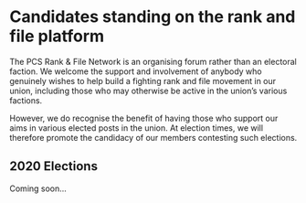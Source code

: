 <h1 class="section-heading centered">Candidates standing on the rank and file platform</h1>

The PCS Rank & File Network is an organising forum rather than an electoral faction. We welcome the support and involvement of anybody who genuinely wishes to help build a fighting rank and file movement in our union, including those who may otherwise be active in the union’s various factions.

However, we do recognise the benefit of having those who support our aims in various elected posts in the union. At election times, we will therefore promote the candidacy of our members contesting such elections.

## 2020 Elections

Coming soon...
